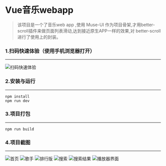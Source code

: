 # Vue音乐webapp
>该项目是一个了音乐web app ,使用 Muse-UI 作为项目骨架,才用better-scroll插件来做页面列表滑动,达到接近原生APP一样的效果,对 better-scroll 进行了使用上的封装。


### 1.扫码快速体验（使用手机浏览器打开）
***
![扫码快速体验](https://github.com/zhengsi1234/Vue/blob/master/static/Demonstration/1543569162.png)


### 2.安装与运行
***
```
npm install
npm run dev
```

### 3.项目打包
***
```
npm run build
```

### 4.项目截图
***
![首页](https://github.com/zhengsi1234/Vue/blob/master/static/Demonstration/TIM%E6%88%AA%E5%9B%BE20181203093240.png)
![歌手](https://github.com/zhengsi1234/Vue/blob/master/static/Demonstration/TIM%E6%88%AA%E5%9B%BE20181203093253.png)
![排行版](https://github.com/zhengsi1234/Vue/blob/master/static/Demonstration/TIM%E6%88%AA%E5%9B%BE20181203093305.png)
![搜索](https://github.com/zhengsi1234/Vue/blob/master/static/Demonstration/TIM%E6%88%AA%E5%9B%BE20181203093324.png)
![搜索结果](https://github.com/zhengsi1234/Vue/blob/master/static/Demonstration/TIM%E6%88%AA%E5%9B%BE20181203093355.png)
![播放器界面](https://github.com/zhengsi1234/Vue/blob/master/static/Demonstration/TIM%E6%88%AA%E5%9B%BE20181203093437.png)
